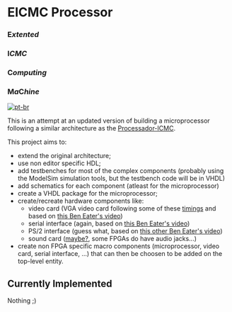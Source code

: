 # EICMC Processor

### E*xtented*
### I*CMC*
### C*omputing*
### M*a*C*hine*

[![pt-br](https://img.shields.io/badge/lang-pt--br-green.svg)](./README.pt-br.md)

This is an attempt at an updated version of building a microprocessor following a similar architecture as
the [Processador-ICMC](https://github.com/simoesusp/Processador-ICMC).

This project aims to:
- extend the original architecture;
- use non editor specific HDL;
- add testbenches for most of the complex components (probably using the ModelSim simulation tools,
but the testbench code will be in VHDL)
- add schematics for each component (atleast for the microprocessor)
- create a VHDL package for the microprocessor;
- create/recreate hardware components like:
  - video card (VGA video card following some of these [timings](http://www.tinyvga.com/vga-timing) and based on
  [this Ben Eater's video](https://www.youtube.com/watch?v=AHYNxpqKqwo))
  - serial interface (again, based on [this Ben Eater's video](https://www.youtube.com/watch?v=7aXbh9VUB3U))
  - PS/2 interface (guess what, based on [this other Ben Eater's video](https://www.youtube.com/watch?v=l7rce6IQDWs))
  - sound card ([maybe?](https://en.wikipedia.org/wiki/Sound_card), some FPGAs do have audio jacks...)
- create non FPGA specific macro components (microprocessor, video card, serial interface, ...) that can then be
choosen to be added on the top-level entity.

## Currently Implemented

Nothing ;)
